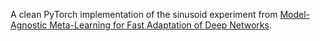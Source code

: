 A clean PyTorch implementation of the sinusoid experiment from [Model-Agnostic Meta-Learning for Fast Adaptation of Deep Networks](https://arxiv.org/abs/1703.03400).